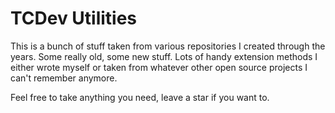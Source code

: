# TCDev Utilities
This is a bunch of stuff taken from various repositories I created through the years. Some really old, some new stuff. Lots of handy extension methods I either wrote myself or taken from whatever other open source projects I can't remember anymore. 

Feel free to take anything you need, leave a star if you want to. 
